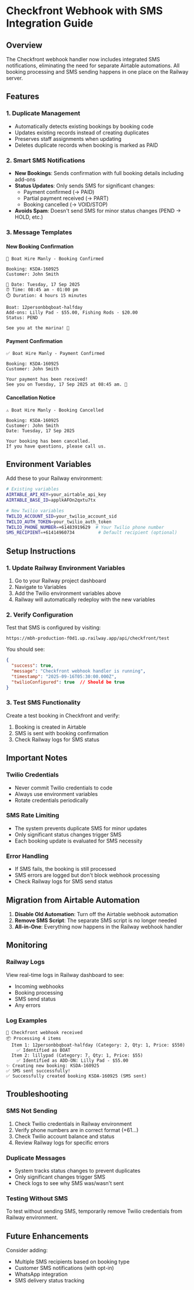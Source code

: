 # Checkfront Webhook with SMS Integration Guide

## Overview

The Checkfront webhook handler now includes integrated SMS notifications, eliminating the need for separate Airtable automations. All booking processing and SMS sending happens in one place on the Railway server.

## Features

### 1. Duplicate Management
- Automatically detects existing bookings by booking code
- Updates existing records instead of creating duplicates
- Preserves staff assignments when updating
- Deletes duplicate records when booking is marked as PAID

### 2. Smart SMS Notifications
- **New Bookings**: Sends confirmation with full booking details including add-ons
- **Status Updates**: Only sends SMS for significant changes:
  - Payment confirmed (→ PAID)
  - Partial payment received (→ PART)
  - Booking cancelled (→ VOID/STOP)
- **Avoids Spam**: Doesn't send SMS for minor status changes (PEND → HOLD, etc.)

### 3. Message Templates

#### New Booking Confirmation
```
🚤 Boat Hire Manly - Booking Confirmed

Booking: KSDA-160925
Customer: John Smith

📅 Date: Tuesday, 17 Sep 2025
⏰ Time: 08:45 am - 01:00 pm
⏱️ Duration: 4 hours 15 minutes

Boat: 12personbbqboat-halfday
Add-ons: Lilly Pad - $55.00, Fishing Rods - $20.00
Status: PEND

See you at the marina! 🌊
```

#### Payment Confirmation
```
✅ Boat Hire Manly - Payment Confirmed

Booking: KSDA-160925
Customer: John Smith

Your payment has been received!
See you on Tuesday, 17 Sep 2025 at 08:45 am. 🚤
```

#### Cancellation Notice
```
⚠️ Boat Hire Manly - Booking Cancelled

Booking: KSDA-160925
Customer: John Smith
Date: Tuesday, 17 Sep 2025

Your booking has been cancelled.
If you have questions, please call us.
```

## Environment Variables

Add these to your Railway environment:

```bash
# Existing variables
AIRTABLE_API_KEY=your_airtable_api_key
AIRTABLE_BASE_ID=applkAFOn2qxtu7tx

# New Twilio variables
TWILIO_ACCOUNT_SID=your_twilio_account_sid
TWILIO_AUTH_TOKEN=your_twilio_auth_token
TWILIO_PHONE_NUMBER=+61483919629  # Your Twilio phone number
SMS_RECIPIENT=+61414960734         # Default recipient (optional)
```

## Setup Instructions

### 1. Update Railway Environment Variables
1. Go to your Railway project dashboard
2. Navigate to Variables
3. Add the Twilio environment variables above
4. Railway will automatically redeploy with the new variables

### 2. Verify Configuration
Test that SMS is configured by visiting:
```
https://mbh-production-f0d1.up.railway.app/api/checkfront/test
```

You should see:
```json
{
  "success": true,
  "message": "Checkfront webhook handler is running",
  "timestamp": "2025-09-16T05:30:00.000Z",
  "twilioConfigured": true  // Should be true
}
```

### 3. Test SMS Functionality
Create a test booking in Checkfront and verify:
1. Booking is created in Airtable
2. SMS is sent with booking confirmation
3. Check Railway logs for SMS status

## Important Notes

### Twilio Credentials
- Never commit Twilio credentials to code
- Always use environment variables
- Rotate credentials periodically

### SMS Rate Limiting
- The system prevents duplicate SMS for minor updates
- Only significant status changes trigger SMS
- Each booking update is evaluated for SMS necessity

### Error Handling
- If SMS fails, the booking is still processed
- SMS errors are logged but don't block webhook processing
- Check Railway logs for SMS send status

## Migration from Airtable Automation

1. **Disable Old Automation**: Turn off the Airtable webhook automation
2. **Remove SMS Script**: The separate SMS script is no longer needed
3. **All-in-One**: Everything now happens in the Railway webhook handler

## Monitoring

### Railway Logs
View real-time logs in Railway dashboard to see:
- Incoming webhooks
- Booking processing
- SMS send status
- Any errors

### Log Examples
```
🚀 Checkfront webhook received
📦 Processing 4 items
  Item 1: 12personbbqboat-halfday (Category: 2, Qty: 1, Price: $550)
    ✅ Identified as BOAT
  Item 2: lillypad (Category: 7, Qty: 1, Price: $55)
    ✅ Identified as ADD-ON: Lilly Pad - $55.00
✨ Creating new booking: KSDA-160925
✅ SMS sent successfully!
✅ Successfully created booking KSDA-160925 (SMS sent)
```

## Troubleshooting

### SMS Not Sending
1. Check Twilio credentials in Railway environment
2. Verify phone numbers are in correct format (+61...)
3. Check Twilio account balance and status
4. Review Railway logs for specific errors

### Duplicate Messages
- System tracks status changes to prevent duplicates
- Only significant changes trigger SMS
- Check logs to see why SMS was/wasn't sent

### Testing Without SMS
To test without sending SMS, temporarily remove Twilio credentials from Railway environment.

## Future Enhancements

Consider adding:
- Multiple SMS recipients based on booking type
- Customer SMS notifications (with opt-in)
- WhatsApp integration
- SMS delivery status tracking

